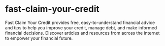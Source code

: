 # fast-claim-your-credit
Fast Claim Your Credit provides free, easy-to-understand financial advice and tips to help you improve your credit, manage debt, and make informed financial decisions. Discover articles and resources from across the internet to empower your financial future.
